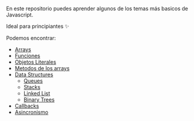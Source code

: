 En este repositorio puedes aprender algunos de los temas más basicos de Javascript.

Ideal para principiantes ✨

Podemos encontrar:

- [Arrays](/01_arrays/README.md)
- [Funciones](/02_funciones/README.md)
- [Objetos Literales](/03_objetosLiterales/README.md)
- [Metodos de los arrays](/04_metodosArrays/README.md)
- [Data Structures](/05_dataStructures/README.md)
  - [Queues](/05_dataStructures/01_Queues/README.md)
  - [Stacks](/05_dataStructures/02_stacks/README.md)
  - [Linked List](/05_dataStructures/03_linkedList/README.md)
  - [Binary Trees](/05_dataStructures/04_binaryTrees/README.md)
- [Callbacks](06_callbacks/README.md)
- [Asincronismo](07_asincronismo/README.md)
